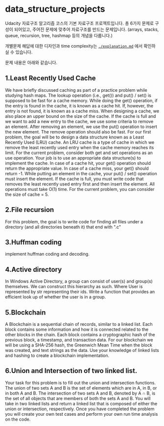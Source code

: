 # data_structure_projects
Udacity 자료구조 알고리즘 코스의 기본 자료구조 프로젝트입니다.
총 6가지 문제로 구성이 되어있고, 주어진 문제에 맞추어 자료구조를 만드는 문제입니다.
(arrays, stacks, queue, recursion, tree, hashmap 등의 개념을 다룹니다.)


개별문제 해답에 대한 디자인과 time complexity는 
[`./explanation.md`](./explanation.md) 에서 확인하실 수 있습니다.

문제 내용은 아래와 같습니다.

## 1.Least Recently Used Cache

We have briefly discussed caching as part of a practice problem while studying hash maps.
The lookup operation (i.e., get()) and put() / set() is supposed to be fast for a cache memory.
While doing the get() operation, if the entry is found in the cache, it is known as a cache hit.
If, however, the entry is not found, it is known as a cache miss.
When designing a cache, we also place an upper bound on the size of the cache.
If the cache is full and we want to add a new entry to the cache, we use some criteria to remove an element.
After removing an element, we use the put() operation to insert the new element. The remove operation should also be fast.
For our first problem, the goal will be to design a data structure known as a Least Recently Used (LRU) cache.
An LRU cache is a type of cache in which we remove the least recently used entry when the cache memory reaches its limit. 
For the current problem, consider both get and set operations as an use operation.
Your job is to use an appropriate data structure(s) to implement the cache.
In case of a cache hit, your get() operation should return the appropriate value.
In case of a cache miss, your get() should return -1.
While putting an element in the cache, your put() / set() operation must insert the element. 
If the cache is full, you must write code that removes the least recently used entry first and then insert the element.
All operations must take O(1) time.
For the current problem, you can consider the size of cache = 5.

## 2.File recursion
For this problem, the goal is to write code for finding all files under a directory
(and all directories beneath it) that end with ".c"

## 3.Huffman coding
implement huffman coding and decoding.

## 4.Active directory
In Windows Active Directory, a group can consist of user(s) and group(s) themselves. We can construct this hierarchy as such.
Where User is represented by str representing their ids.
Write a function that provides an efficient look up of whether the user is in a group.

## 5.Blockchain
A Blockchain is a sequential chain of records, similar to a linked list.
Each block contains some information and how it is connected related to the other blocks in the chain.
Each block contains a cryptographic hash of the previous block, a timestamp, and transaction data. 
For our blockchain we will be using a SHA-256 hash, the Greenwich Mean Time when the block was created, and text strings as the data.
Use your knowledge of linked lists and hashing to create a blockchain implementation.

## 6.Union and Intersection of two linked list.
Your task for this problem is to fill out the union and intersection functions.
The union of two sets A and B is the set of elements which are in A, in B, or in both A and B.
The intersection of two sets A and B, denoted by A ∩ B, is the set of all objects that are members of both the sets A and B.
You will take in two linked lists and return a linked list that is composed of either the union or intersection, respectively.
Once you have completed the problem you will create your own test cases and perform your own run time analysis on the code.
